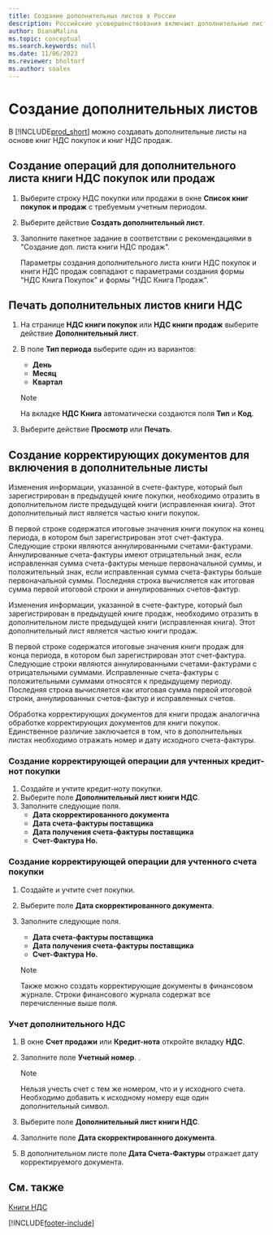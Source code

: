 ```yaml
---
title: Создание дополнительных листов в России
description: Российские усовершенствования включают дополнительные листы для книг НДС покупок и продаж.
author: DianaMalina
ms.topic: conceptual
ms.search.keywords: null
ms.date: 11/06/2023
ms.reviewer: bholtorf
ms.author: soalex
---
```

# Создание дополнительных листов

В [!INCLUDE[prod_short](../../includes/prod_short.md)] можно создавать дополнительные листы на основе книг НДС покупок и книг НДС продаж.

## Создание операций для дополнительного листа книги НДС покупок или продаж

1. Выберите строку НДС покупки или продажи в окне **Список книг покупок и продаж** с требуемым учетным периодом.

2. Выберите действие **Создать дополнительный лист**.

3. Заполните пакетное задание в соответствии с рекомендациями в "Создание доп. листа книги НДС продаж".

   Параметры создания дополнительного листа книги НДС покупок и книги НДС продаж совпадают с параметрами создания формы "НДС Книга Покупок" и формы "НДС Книга Продаж".

## Печать дополнительных листов книги НДС

1. На странице **НДС книги покупок** или **НДС книги продаж** выберите действие **Дополнительный лист**.
2. В поле **Тип периода** выберите один из вариантов:

   - **День**
   - **Месяц**
   - **Квартал**

   > [!NOTE]
   > На вкладке **НДС Книга** автоматически создаются поля **Тип** и **Код**.

4. Выберите действие **Просмотр** или **Печать**.

## Создание корректирующих документов для включения в дополнительные листы

Изменения информации, указанной в счете-фактуре, который был зарегистрирован в предыдущей книге покупки, необходимо отразить в дополнительном листе предыдущей книги (исправленная книга). Этот дополнительный лист является частью книги покупок.

В первой строке содержатся итоговые значения книги покупок на конец периода, в котором был зарегистрирован этот счет-фактура. Следующие строки являются аннулированными счетами-фактурами. Аннулированные счета-фактуры имеют отрицательный знак, если исправленная сумма счета-фактуры меньше первоначальной суммы, и положительный знак, если исправленная сумма счета-фактуры больше первоначальной суммы. Последняя строка вычисляется как итоговая сумма первой итоговой строки и аннулированных счетов-фактур.

Изменения информации, указанной в счете-фактуре, который был зарегистрирован в предыдущей книге продаж, необходимо отразить в дополнительном листе предыдущей книги (исправленная книга). Этот дополнительный лист является частью книги продаж.

В первой строке содержатся итоговые значения книги продаж для конца периода, в котором был зарегистрирован этот счет-фактура. Следующие строки являются аннулированными счетами-фактурами с отрицательными суммами. Исправленные счета-фактуры с положительными суммами относятся к предыдущему периоду. Последняя строка вычисляется как итоговая сумма первой итоговой строки, аннулированных счетов-фактур и исправленных счетов.

Обработка корректирующих документов для книги продаж аналогична обработке корректирующих документов для книги покупок. Единственное различие заключается в том, что в дополнительных листах необходимо отражать номер и дату исходного счета-фактуры.

### Создание корректирующей операции для учтенных кредит-нот покупки

1. Создайте и учтите кредит-ноту покупки.
2. Выберите поле **Дополнительный лист книги НДС**.
3. Заполните следующие поля.
   - **Дата скорректированного документа**
   - **Дата счета-фактуры поставщика**
   - **Дата получения счета-фактуры поставщика**
   - **Счет-Фактура Но.**

### Создание корректирующей операции для учтенного счета покупки

1. Создайте и учтите счет покупки.
2. Выберите поле **Дата скорректированного документа**.
3. Заполните следующие поля.

   - **Дата счета-фактуры поставщика**
   - **Дата получения счета-фактуры поставщика**
   - **Счет-Фактура Но.**

   > [!NOTE]
   > Также можно создать корректирующие документы в финансовом журнале. Строки финансового журнала содержат все перечисленные выше поля.

### Учет дополнительного НДС

1. В окне **Счет продажи** или **Кредит-нота** откройте вкладку **НДС**.

2. Заполните поле **Учетный номер**. .

   > [!NOTE]
   > Нельзя учесть счет с тем же номером, что и у исходного счета. Необходимо добавить к исходному номеру еще один дополнительный символ.

3. Выберите поле **Дополнительный лист книги НДС**.

4. Заполните поле **Дата скорректированного документа**.

5. В дополнительном листе поле **Дата Счета-Фактуры** отражает дату корректируемого документа.

## См. также

[Книги НДС](VAT-Ledgers.md)


[!INCLUDE[footer-include](../../includes/footer-banner.md)]